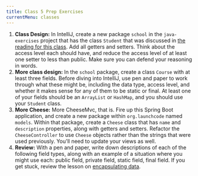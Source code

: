 ```yaml
---
title: Class 5 Prep Exercises
currentMenu: classes
---
```


1. **Class Design:** In IntelliJ, create a new package `school` in the `java-exercises` project that has the class `Student` that was discussed in [the reading for this class][encapsulating-data]. Add all getters and setters. Think about the access level each should have, and reduce the access level of at least one setter to less than public. Make sure you can defend your reasoning in words.
1. **More class design:** In the `school` package, create a class `Course` with at least three fields. Before diving into IntelliJ, use pen and paper to work through what these might be, including the data type, access level, and whether it makes sense for any of them to be static or final. At least one of your fields should be an `ArrayList` or `HashMap`, and you should use your `Student` class.
1. **More Cheese:** More CheeseMvc, that is. Fire up this Spring Boot application, and create a new package within `org.launchcode` named `models`. Within that package, create a `Cheese` class that has `name` and `description` properties, along with getters and setters. Refactor the `CheeseController` to use `Cheese` objects rather than the strings that were used previously. You'll need to update your views as well.
1. **Review:** With a pen and paper, write down descriptions of each of the following field types, along with an example of a situation where you might use each: public field, private field, static field, final field. If you get stuck, review the lesson on [encapsulating data][encapsulating-data].


[encapsulating-data]: ../../java4python/classes-and-objects-encapsulating-data/
